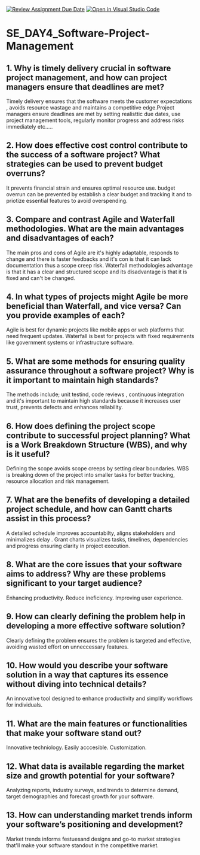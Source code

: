 [![Review Assignment Due Date](https://classroom.github.com/assets/deadline-readme-button-22041afd0340ce965d47ae6ef1cefeee28c7c493a6346c4f15d667ab976d596c.svg)](https://classroom.github.com/a/9pw6JKcu)
[![Open in Visual Studio Code](https://classroom.github.com/assets/open-in-vscode-2e0aaae1b6195c2367325f4f02e2d04e9abb55f0b24a779b69b11b9e10269abc.svg)](https://classroom.github.com/online_ide?assignment_repo_id=19295262&assignment_repo_type=AssignmentRepo)
# SE_DAY4_Software-Project-Management
## 1. Why is timely delivery crucial in software project management, and how can project managers ensure that deadlines are met?
Timely delivery ensures that the software meets the customer expectations , avoids resource wastage and maintains a competitive edge.Project managers ensure deadlines are met by setting realisttic due dates, use project management tools, regularly monitor progress and address risks immediately etc.....

## 2. How does effective cost control contribute to the success of a software project? What strategies can be used to prevent budget overruns?
It prevents financial strain and ensures optimal resource use. budget overrun can be prevented by establish a clear budget and tracking it and to  priotize essential features to avoid overspending.

## 3. Compare and contrast Agile and Waterfall methodologies. What are the main advantages and disadvantages of each?
The main pros and cons of Agile are it's highly adaptable, responds to change and there is faster feedbacks and it's con is that it can lack documentation thus a scope creep risk. Waterfall methodologies advantage is that it has a clear and structured scope and its disadvantage is that it is fixed and can't be changed.

## 4. In what types of projects might Agile be more beneficial than Waterfall, and vice versa? Can you provide examples of each?
Agile is best for dynamic projects like mobile apps or web platforms that need frequent updates.
Waterfall is best for projects with fixed requirements like government systems or infrastructure software.

## 5. What are some methods for ensuring quality assurance throughout a software project? Why is it important to maintain high standards?
The methods include; unit testind, code reviews , continuous integration and it's important to maintain high standards because it increases user trust, prevents defects and enhances reliability.

## 6. How does defining the project scope contribute to successful project planning? What is a Work Breakdown Structure (WBS), and why is it useful?
Defining the scope avoids scope creeps by setting clear boundaries. WBS is breaking down of the project into smaller tasks for better tracking, resource allocation and risk management.

## 7. What are the benefits of developing a detailed project schedule, and how can Gantt charts assist in this process?
A detailed schedule improves accountabilty, aligns stakeholders and minimalizes delay . Grant charts visualizes tasks, timelines, dependencies and progress ensuring clarity in project execution.

## 8. What are the core issues that your software aims to address? Why are these problems significant to your target audience?
Enhancing productivity.
Reduce ineficiency.
Improving user experience.

## 9. How can clearly defining the problem help in developing a more effective software solution?
Clearly defining the problem ensures the problem is targeted and effective, avoiding wasted effort on unneccessary features.

## 10. How would you describe your software solution in a way that captures its essence without diving into technical details?
An innovative tool designed to enhance productivity and simplify workflows for individuals.

## 11. What are the main features or functionalities that make your software stand out?
Innovative techniology.
Easily acccesible.
Customization.

## 12. What data is available regarding the market size and growth potential for your software?
Analyzing reports, industry surveys, and trends to determine demand, target demographies and forecast growth for your software.

## 13. How can understanding market trends inform your software’s positioning and development?
Market trends informs festuesand designs and go-to market strategies that'll make your software standout in the competitive market.

